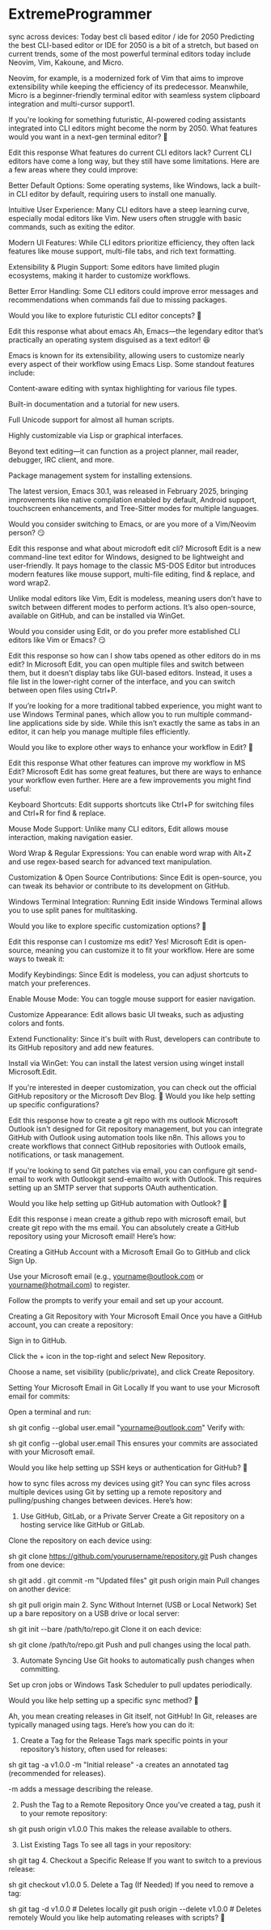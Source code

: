 # ExtremeProgrammer

sync across devices:
Today
best cli based editor / ide for 2050
Predicting the best CLI-based editor or IDE for 2050 is a bit of a stretch, but based on current trends, some of the most powerful terminal editors today include Neovim, Vim, Kakoune, and Micro.

Neovim, for example, is a modernized fork of Vim that aims to improve extensibility while keeping the efficiency of its predecessor. Meanwhile, Micro is a beginner-friendly terminal editor with seamless system clipboard integration and multi-cursor support1.

If you're looking for something futuristic, AI-powered coding assistants integrated into CLI editors might become the norm by 2050. What features would you want in a next-gen terminal editor? 🚀





Edit this response
What features do current CLI editors lack?
Current CLI editors have come a long way, but they still have some limitations. Here are a few areas where they could improve:

Better Default Options: Some operating systems, like Windows, lack a built-in CLI editor by default, requiring users to install one manually.

Intuitive User Experience: Many CLI editors have a steep learning curve, especially modal editors like Vim. New users often struggle with basic commands, such as exiting the editor.

Modern UI Features: While CLI editors prioritize efficiency, they often lack features like mouse support, multi-file tabs, and rich text formatting.

Extensibility & Plugin Support: Some editors have limited plugin ecosystems, making it harder to customize workflows.

Better Error Handling: Some CLI editors could improve error messages and recommendations when commands fail due to missing packages.

Would you like to explore futuristic CLI editor concepts? 🚀





Edit this response
what about emacs
Ah, Emacs—the legendary editor that’s practically an operating system disguised as a text editor! 😆

Emacs is known for its extensibility, allowing users to customize nearly every aspect of their workflow using Emacs Lisp. Some standout features include:

Content-aware editing with syntax highlighting for various file types.

Built-in documentation and a tutorial for new users.

Full Unicode support for almost all human scripts.

Highly customizable via Lisp or graphical interfaces.

Beyond text editing—it can function as a project planner, mail reader, debugger, IRC client, and more.

Package management system for installing extensions.

The latest version, Emacs 30.1, was released in February 2025, bringing improvements like native compilation enabled by default, Android support, touchscreen enhancements, and Tree-Sitter modes for multiple languages.

Would you consider switching to Emacs, or are you more of a Vim/Neovim person? 😏





Edit this response
and what about microdoft edit cli?
Microsoft Edit is a new command-line text editor for Windows, designed to be lightweight and user-friendly. It pays homage to the classic MS-DOS Editor but introduces modern features like mouse support, multi-file editing, find & replace, and word wrap2.

Unlike modal editors like Vim, Edit is modeless, meaning users don’t have to switch between different modes to perform actions. It’s also open-source, available on GitHub, and can be installed via WinGet.

Would you consider using Edit, or do you prefer more established CLI editors like Vim or Emacs? 😏





Edit this response
so how can I show tabs opened as other editors do in ms edit?
In Microsoft Edit, you can open multiple files and switch between them, but it doesn’t display tabs like GUI-based editors. Instead, it uses a file list in the lower-right corner of the interface, and you can switch between open files using Ctrl+P.

If you’re looking for a more traditional tabbed experience, you might want to use Windows Terminal panes, which allow you to run multiple command-line applications side by side. While this isn’t exactly the same as tabs in an editor, it can help you manage multiple files efficiently.

Would you like to explore other ways to enhance your workflow in Edit? 🚀





Edit this response
What other features can improve my workflow in MS Edit?
Microsoft Edit has some great features, but there are ways to enhance your workflow even further. Here are a few improvements you might find useful:

Keyboard Shortcuts: Edit supports shortcuts like Ctrl+P for switching files and Ctrl+R for find & replace.

Mouse Mode Support: Unlike many CLI editors, Edit allows mouse interaction, making navigation easier.

Word Wrap & Regular Expressions: You can enable word wrap with Alt+Z and use regex-based search for advanced text manipulation.

Customization & Open Source Contributions: Since Edit is open-source, you can tweak its behavior or contribute to its development on GitHub.

Windows Terminal Integration: Running Edit inside Windows Terminal allows you to use split panes for multitasking.

Would you like to explore specific customization options? 🚀





Edit this response
can I customize ms edit?
Yes! Microsoft Edit is open-source, meaning you can customize it to fit your workflow. Here are some ways to tweak it:

Modify Keybindings: Since Edit is modeless, you can adjust shortcuts to match your preferences.

Enable Mouse Mode: You can toggle mouse support for easier navigation.

Customize Appearance: Edit allows basic UI tweaks, such as adjusting colors and fonts.

Extend Functionality: Since it's built with Rust, developers can contribute to its GitHub repository and add new features.

Install via WinGet: You can install the latest version using winget install Microsoft.Edit.

If you're interested in deeper customization, you can check out the official GitHub repository or the Microsoft Dev Blog. 🚀 Would you like help setting up specific configurations?





Edit this response
how to create a git repo with ms outlook
Microsoft Outlook isn't designed for Git repository management, but you can integrate GitHub with Outlook using automation tools like n8n. This allows you to create workflows that connect GitHub repositories with Outlook emails, notifications, or task management.

If you're looking to send Git patches via email, you can configure git send-email to work with Outlookgit send-emailto work with Outlook. This requires setting up an SMTP server that supports OAuth authentication.

Would you like help setting up GitHub automation with Outlook? 🚀





Edit this response
i mean create a github repo with microsoft email, but create git repo with the ms email.
You can absolutely create a GitHub repository using your Microsoft email! Here’s how:

Creating a GitHub Account with a Microsoft Email
Go to GitHub and click Sign Up.

Use your Microsoft email (e.g., yourname@outlook.com or yourname@hotmail.com) to register.

Follow the prompts to verify your email and set up your account.

Creating a Git Repository with Your Microsoft Email
Once you have a GitHub account, you can create a repository:

Sign in to GitHub.

Click the + icon in the top-right and select New Repository.

Choose a name, set visibility (public/private), and click Create Repository.

Setting Your Microsoft Email in Git Locally
If you want to use your Microsoft email for commits:

Open a terminal and run:

sh
git config --global user.email "yourname@outlook.com"
Verify with:

sh
git config --global user.email
This ensures your commits are associated with your Microsoft email.

Would you like help setting up SSH keys or authentication for GitHub? 🚀

how to sync files across my devices using git?
You can sync files across multiple devices using Git by setting up a remote repository and pulling/pushing changes between devices. Here’s how:

1. Use GitHub, GitLab, or a Private Server
Create a Git repository on a hosting service like GitHub or GitLab.

Clone the repository on each device using:

sh
git clone https://github.com/yourusername/repository.git
Push changes from one device:

sh
git add .
git commit -m "Updated files"
git push origin main
Pull changes on another device:

sh
git pull origin main
2. Sync Without Internet (USB or Local Network)
Set up a bare repository on a USB drive or local server:

sh
git init --bare /path/to/repo.git
Clone it on each device:

sh
git clone /path/to/repo.git
Push and pull changes using the local path.

3. Automate Syncing
Use Git hooks to automatically push changes when committing.

Set up cron jobs or Windows Task Scheduler to pull updates periodically.

Would you like help setting up a specific sync method? 🚀



Ah, you mean creating releases in Git itself, not GitHub! In Git, releases are typically managed using tags. Here’s how you can do it:

1. Create a Tag for the Release
Tags mark specific points in your repository’s history, often used for releases:

sh
git tag -a v1.0.0 -m "Initial release"
-a creates an annotated tag (recommended for releases).

-m adds a message describing the release.

2. Push the Tag to a Remote Repository
Once you’ve created a tag, push it to your remote repository:

sh
git push origin v1.0.0
This makes the release available to others.

3. List Existing Tags
To see all tags in your repository:

sh
git tag
4. Checkout a Specific Release
If you want to switch to a previous release:

sh
git checkout v1.0.0
5. Delete a Tag (If Needed)
If you need to remove a tag:

sh
git tag -d v1.0.0  # Deletes locally
git push origin --delete v1.0.0  # Deletes remotely
Would you like help automating releases with scripts? 🚀
